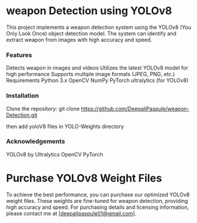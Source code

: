 <h1>weapon Detection using YOLOv8</h1>

This project implements a weapon detection system using the YOLOv8 (You Only Look Once) object detection model. The system can identify and extract weapon from images with high accuracy and speed.

<h3>Features</h3>
Detects weapon in images and videos
Utilizes the latest YOLOv8 model for high performance
Supports multiple image formats (JPEG, PNG, etc.)
Requirements
Python 3.x
OpenCV
NumPy
PyTorch
ultralytics (for YOLOv8)

<h3>Installation</h3>

Clone the repository:  git clone https://github.com/DeepaliPaspule/weapon-Detection.git

then add yoloV8 files in YOLO-Weights directory

<h3>Acknowledgements</h3>
YOLOv8 by Ultralytics
OpenCV
PyTorch

<h1>Purchase YOLOv8 Weight Files</h1>

To achieve the best performance, you can purchase our optimized YOLOv8 weight files. 
These weights are fine-tuned for weapon detection, providing high accuracy and 
speed. For purchasing details and licensing information, please contact me at [deepalipaspule01@gmail.com].
